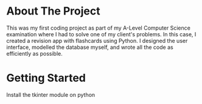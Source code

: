 # About The Project

This was my first coding project as part of my A-Level Computer Science examination where I had to solve one of
my client's problems. In this case, I created a revision app with flashcards using Python.
I designed the user interface, modelled the database myself, and wrote all the code as efficiently as possible.

# Getting Started
Install the tkinter module on python
